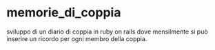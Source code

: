 # memorie_di_coppia
sviluppo di un diario di coppia in ruby on rails dove mensilmente si può inserire un ricordo per ogni membro della coppia.
